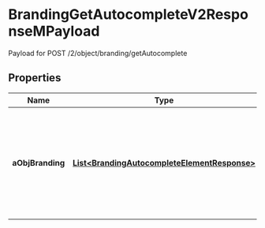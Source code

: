

# BrandingGetAutocompleteV2ResponseMPayload

Payload for POST /2/object/branding/getAutocomplete

## Properties

| Name | Type | Description | Notes |
|------------ | ------------- | ------------- | -------------|
|**aObjBranding** | [**List&lt;BrandingAutocompleteElementResponse&gt;**](BrandingAutocompleteElementResponse.md) | An array of Branding object containing the description, ID and active status about the element. |  |



